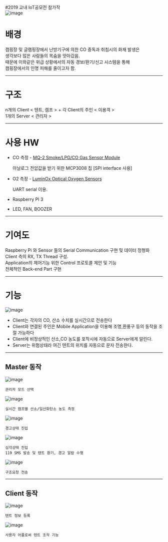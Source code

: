 #2019 교내 IoT공모전 참가작  
![image](https://user-images.githubusercontent.com/68212288/87460190-69e7d480-c647-11ea-91ac-7bcf450ac948.png)

배경
===
캠핑장 및 글램핑장에서 난방기구에 의한 CO 중독과 취침시의 화재 발생은  
생각보다 많은 사람들의 목숨을 앗아갔음.  
때문에 이와같은 위급 상황에서의 자동 경보/환기/신고 시스템을 통해  
캠핑장에서의 인명 피해를 줄이고자 함.

-------------------------------------------------------------------------

구조
===
n개의 Client < 텐트, 캠프 > + 각 Client의 주인 < 이용객 >  
1개의 Server < 관리자 >

-------------------------------------------------------------------------

사용 HW
===  
+ CO 측정 - [MQ-2 Smoke/LPG/CO Gas Sensor Module](http://sandboxelectronics.com/?p=165 "go to product specification")  

    아날로그 전압값을 받기 위한 MCP3008 칩 [SPI interface 사용]  
    
+ O2 측정 - [LuminOx Optical Oxygen Sensors](https://www.sstsensing.com/product/luminox-optical-oxygen-sensors-2/ "go to product spec")  

    UART serial 이용.
    

+ Raspberry PI 3  
+ LED, FAN, BOOZER  

-------------------------------------------------------------------------

기여도
===
Raspberry Pi 와 Sensor 들의 Serial Communication 구현 및 데이터 정형화  
Client 측의 RX, TX Thread 구성.  
Application의 제어기능 위한 Control 프로토콜 제안 및 기능  
전체적인 Back-end Part 구현  

-------------------------------------------------------------------------

기능
===
![image](https://user-images.githubusercontent.com/68212288/87463004-bd5c2180-c64b-11ea-9da7-393d864424d7.png)  
+ Client는 각자의 CO, 산소 수치를 실시간으로 전송한다  
+ Client와 연결된 주인은 Mobile Application을 이용해 조명,환풍구 등의 동작을 조절 가능하다  
+ Client에 비정상적인 산소,CO 농도를 포착시에 자동으로 Server에게 알린다.  
+ Server는 위험상태라 여긴 텐트의 위치를 자동으로 문자 전송한다.   

-------------------------------------------------------------------------

Master 동작
---
![image](https://user-images.githubusercontent.com/68212288/87464710-89363000-c64e-11ea-9ec1-8daea26a6c8e.png)  

    관리자 모드 선택
    
![image](https://user-images.githubusercontent.com/68212288/87464901-d914f700-c64e-11ea-9614-cc16bfaf1715.png)  

    실시간 캠프별 산소/일산화탄소 농도 측정  
    
![image](https://user-images.githubusercontent.com/68212288/87465037-09f52c00-c64f-11ea-8060-1b93f2cfd386.png)  

    경고상태 진입  
    
![image](https://user-images.githubusercontent.com/68212288/87465219-3ad56100-c64f-11ea-8d2f-bf29d48283d5.png)  
    
    심각상태 진입  
    119 SMS 발송 및 텐트 환기, 경고 알람 수행  
    
![image](https://user-images.githubusercontent.com/68212288/87465317-65bfb500-c64f-11ea-87ab-c275a8bf9173.png)  

    구조요청 전송
    
-------------------------------------------------------------------------

Client 동작
---
![image](https://user-images.githubusercontent.com/68212288/87465382-81c35680-c64f-11ea-8b68-9492425b78d4.png)  

    텐트 정보 등록

![image](https://user-images.githubusercontent.com/68212288/87465435-9a337100-c64f-11ea-91b7-c33c13043d7e.png)  

    사용자 어플로써 텐트 조작 기능

    
